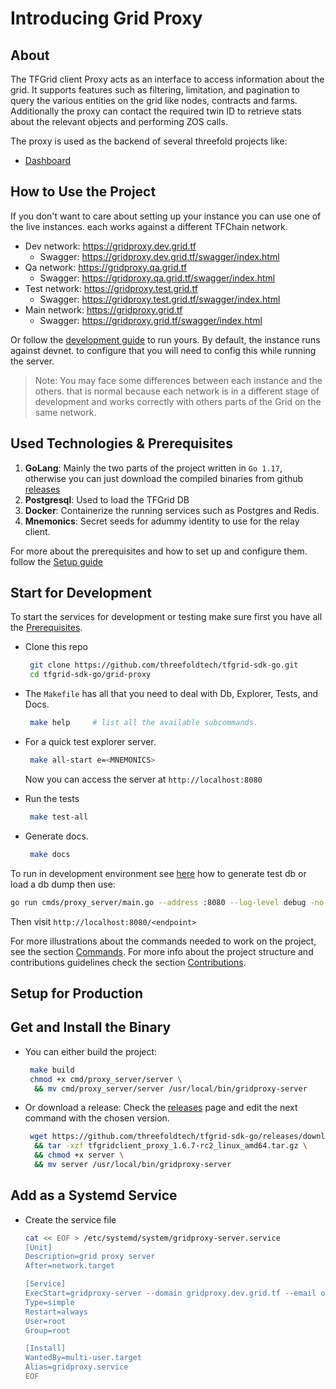 <h1> Introducing Grid Proxy </h1>

## About

The TFGrid client Proxy acts as an interface to access information about the grid. It supports features such as filtering, limitation, and pagination to query the various entities on the grid like nodes, contracts and farms. Additionally the proxy can contact the required twin ID to retrieve stats about the relevant objects and performing ZOS calls.

The proxy is used as the backend of several threefold projects like:

- [Dashboard](../../dashboard/dashboard.md)

<!-- Usage -->

## How to Use the Project

If you don't want to care about setting up your instance you can use one of the live instances. each works against a different TFChain network.

- Dev network: <https://gridproxy.dev.grid.tf>
  - Swagger: <https://gridproxy.dev.grid.tf/swagger/index.html>
- Qa network: <https://gridproxy.qa.grid.tf>
  - Swagger: <https://gridproxy.qa.grid.tf/swagger/index.html>
- Test network: <https://gridproxy.test.grid.tf>
  - Swagger: <https://gridproxy.test.grid.tf/swagger/index.html>
- Main network: <https://gridproxy.grid.tf>
  - Swagger: <https://gridproxy.grid.tf/swagger/index.html>

Or follow the [development guide](#start-for-development) to run yours.
By default, the instance runs against devnet. to configure that you will need to config this while running the server.

> Note: You may face some differences between each instance and the others. that is normal because each network is in a different stage of development and works correctly with others parts of the Grid on the same network.

<!-- Prerequisites -->
## Used Technologies & Prerequisites

1. **GoLang**: Mainly the two parts of the project written in `Go 1.17`, otherwise you can just download the compiled binaries from github [releases](https://github.com/threefoldtech/tfgrid-sdk-go/releases)
2. **Postgresql**: Used to load the TFGrid DB
3. **Docker**: Containerize the running services such as Postgres and Redis.
4. **Mnemonics**: Secret seeds for adummy identity to use for the relay client.

For more about the prerequisites and how to set up and configure them. follow the [Setup guide](./setup.md)

<!-- Development -->

## Start for Development

To start the services for development or testing make sure first you have all the [Prerequisites](#used-technologies--prerequisites).

- Clone this repo
  
  ```bash
   git clone https://github.com/threefoldtech/tfgrid-sdk-go.git
   cd tfgrid-sdk-go/grid-proxy
  ```

- The `Makefile` has all that you need to deal with Db, Explorer, Tests, and Docs.

  ```bash
   make help     # list all the available subcommands.
  ```

- For a quick test explorer server.
  
  ```bash
   make all-start e=<MNEMONICS>
  ```

  Now you can access the server at `http://localhost:8080`
- Run the tests
  
  ```bash
   make test-all
  ```

- Generate docs.

  ```bash
   make docs
  ```

To run in development environment see [here](./db_testing.md) how to generate test db or load a db dump then use:

```sh
go run cmds/proxy_server/main.go --address :8080 --log-level debug -no-cert --postgres-host 127.0.0.1 --postgres-db tfgrid-graphql --postgres-password postgres --postgres-user postgres --mnemonics <insert user mnemonics>
```

Then visit `http://localhost:8080/<endpoint>`

For more illustrations about the commands needed to work on the project, see the section [Commands](./commands.md). For more info about the project structure and contributions guidelines check the section [Contributions](./contributions.md).

<!-- Production-->

## Setup for Production

## Get and Install the Binary

- You can either build the project:

  ```bash
   make build
   chmod +x cmd/proxy_server/server \
    && mv cmd/proxy_server/server /usr/local/bin/gridproxy-server
  ```

- Or download a release:
  Check the [releases](https://github.com/threefoldtech/tfgrid-sdk-go/releases) page and edit the next command with the chosen version.

  ```bash
   wget https://github.com/threefoldtech/tfgrid-sdk-go/releases/download/v1.6.7-rc2/tfgridclient_proxy_1.6.7-rc2_linux_amd64.tar.gz \
    && tar -xzf tfgridclient_proxy_1.6.7-rc2_linux_amd64.tar.gz \
    && chmod +x server \
    && mv server /usr/local/bin/gridproxy-server
  ```

## Add as a Systemd Service

- Create the service file

  ```bash
  cat << EOF > /etc/systemd/system/gridproxy-server.service
  [Unit]
  Description=grid proxy server
  After=network.target

  [Service]
  ExecStart=gridproxy-server --domain gridproxy.dev.grid.tf --email omar.elawady.alternative@gmail.com -ca https://acme-v02.api.letsencrypt.org/directory --substrate wss://tfchain.dev.grid.tf/ws --postgres-host 127.0.0.1 --postgres-db db --postgres-password password --postgres-user postgres --mnemonics <insert user mnemonics>
  Type=simple
  Restart=always
  User=root
  Group=root

  [Install]
  WantedBy=multi-user.target
  Alias=gridproxy.service
  EOF
  ```

